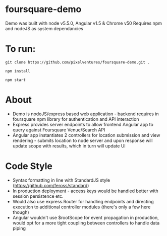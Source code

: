 # foursquare-demo

Demo was built with node v5.5.0, Angular v1.5 & Chrome v50
Requires npm and nodeJS as system dependancies

# To run:
`git clone https://github.com/pixelventures/foursquare-demo.git .`

`npm install`

`npm start`

# About
- Demo is nodeJS/express based web application - backend requires in foursquare npm library for authentication and API interaction
- Express provides server endpoints to allow frontend Angular app to query against Foursquare Venue/Search API
- Angular app instantiates 2 controllers for location submission and view rendering - submits location to node server and upon response will update scope with results, which in turn will update UI

# Code Style
- Syntax formatting in line with StandardJS style (https://github.com/feross/standard)
- In production deployment - access keys would be handled better with session persistence etc.
- Would also use express.Router for handling endpoints and directing execution to additional controller modules (there's only a few here though)
- Angular wouldn't use $rootScope for event propagation in production, would opt for a more tight coupling between controllers to handle data piping
